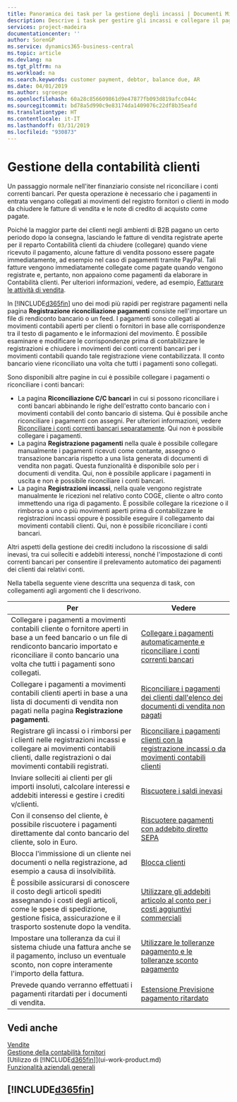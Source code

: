 ```yaml
---
title: Panoramica dei task per la gestione degli incassi | Documenti Microsoft
description: Descrive i task per gestire gli incassi e collegare il pagamento ai movimenti contabili cliente o fornitore.
services: project-madeira
documentationcenter: ''
author: SorenGP
ms.service: dynamics365-business-central
ms.topic: article
ms.devlang: na
ms.tgt_pltfrm: na
ms.workload: na
ms.search.keywords: customer payment, debtor, balance due, AR
ms.date: 04/01/2019
ms.author: sgroespe
ms.openlocfilehash: 60a28c856609861d9e47877fb093d819afcc044c
ms.sourcegitcommit: bd78a5d990c9e83174da1409076c22df8b35eafd
ms.translationtype: HT
ms.contentlocale: it-IT
ms.lasthandoff: 03/31/2019
ms.locfileid: "930873"
---
```

# <a name="managing-receivables"></a>Gestione della contabilità clienti
Un passaggio normale nell'iter finanziario consiste nel riconciliare i conti correnti bancari. Per questa operazione è necessario che i pagamenti in entrata vengano collegati ai movimenti del registro fornitori o clienti in modo da chiudere le fatture di vendita e le note di credito di acquisto come pagate.

Poiché la maggior parte dei clienti negli ambienti di B2B pagano un certo periodo dopo la consegna, lasciando le fatture di vendita registrate aperte per il reparto Contabilità clienti da chiudere (collegare) quando viene ricevuto il pagamento, alcune fatture di vendita possono essere pagate immediatamente, ad esempio nel caso di pagamenti tramite PayPal. Tali fatture vengono immediatamente collegate come pagate quando vengono registrate e, pertanto, non appaiono come pagamenti da elaborare in Contabilità clienti. Per ulteriori informazioni, vedere, ad esempio, [Fatturare le attività di vendita](sales-how-invoice-sales.md).  

In [!INCLUDE[d365fin](includes/d365fin_md.md)] uno dei modi più rapidi per registrare pagamenti nella pagina **Registrazione riconciliazione pagamenti** consiste nell'importare un file di rendiconto bancario o un feed. I pagamenti sono collegati ai movimenti contabili aperti per clienti o fornitori in base alle corrispondenze tra il testo di pagamento e le informazioni del movimento. È possibile esaminare e modificare le corrispondenze prima di contabilizzare le registrazioni e chiudere i movimenti dei conti correnti bancari per i movimenti contabili quando tale registrazione viene contabilizzata. Il conto bancario viene riconciliato una volta che tutti i pagamenti sono collegati.

Sono disponibili altre pagine in cui è possibile collegare i pagamenti o riconciliare i conti bancari:

* La pagina **Riconciliazione C/C bancari** in cui si possono riconciliare i conti bancari abbinando le righe dell'estratto conto bancario con i movimenti contabili del conto bancario di sistema. Qui è possibile anche riconciliare i pagamenti con assegni. Per ulteriori informazioni, vedere [Riconciliare i conti correnti bancari separatamente](bank-how-reconcile-bank-accounts-separately.md). Qui non è possibile collegare i pagamenti.
* La pagina **Registrazione pagamenti** nella quale è possibile collegare manualmente i pagamenti ricevuti come contante, assegno o transazione bancaria rispetto a una lista generata di documenti di vendita non pagati. Questa funzionalità è disponibile solo per i documenti di vendita. Qui, non è possibile applicare i pagamenti in uscita e non è possibile riconciliare i conti bancari.
* La pagina **Registrazioni incassi**, nella quale vengono registrate manualmente le ricezioni nel relativo conto COGE, cliente o altro conto immettendo una riga di pagamento. È possibile collegare la ricezione o il rimborso a uno o più movimenti aperti prima di contabilizzare le registrazioni incassi oppure è possibile eseguire il collegamento dai movimenti contabili clienti. Qui, non è possibile riconciliare i conti bancari.  

Altri aspetti della gestione dei crediti includono la riscossione di saldi inevasi, tra cui solleciti e addebiti interessi, nonché l'impostazione di conti correnti bancari per consentire il prelevamento automatico dei pagamenti dei clienti dai relativi conti.

Nella tabella seguente viene descritta una sequenza di task, con collegamenti agli argomenti che li descrivono.  

| Per | Vedere |
| --- | --- |
| Collegare i pagamenti a movimenti contabili cliente o fornitore aperti in base a un feed bancario o un file di rendiconto bancario importato e riconciliare il conto bancario una volta che tutti i pagamenti sono collegati. |[Collegare i pagamenti automaticamente e riconciliare i conti correnti bancari](receivables-apply-payments-auto-reconcile-bank-accounts.md) |
| Collegare i pagamenti a movimenti contabili clienti aperti in base a una lista di documenti di vendita non pagati nella pagina **Registrazione pagamenti**. |[Riconciliare i pagamenti dei clienti dall'elenco dei documenti di vendita non pagati](receivables-how-reconcile-customer-payments-list-unpaid-sales-documents.md) |
| Registrare gli incassi o i rimborsi per i clienti nelle registrazioni incassi e collegare ai movimenti contabili clienti, dalle registrazioni o dai movimenti contabili registrati. |[Riconciliare i pagamenti clienti con la registrazione incassi o da movimenti contabili clienti](receivables-how-apply-sales-transactions-manually.md) |
| Inviare solleciti ai clienti per gli importi insoluti, calcolare interessi e addebiti interessi e gestire i crediti v/clienti. |[Riscuotere i saldi inevasi](receivables-collect-outstanding-balances.md) |
|Con il consenso del cliente, è possibile riscuotere i pagamenti direttamente dal conto bancario del cliente, solo in Euro.|[Riscuotere pagamenti con addebito diretto SEPA](finance-collect-payments-with-sepa-direct-debit.md)|
|Blocca l'immissione di un cliente nei documenti o nella registrazione, ad esempio a causa di insolvibilità.|[Blocca clienti](receivables-how-block-customers.md)|
|È possibile assicurarsi di conoscere il costo degli articoli spediti assegnando i costi degli articoli, come le spese di spedizione, gestione fisica, assicurazione e il trasporto sostenute dopo la vendita.|[Utilizzare gli addebiti articolo al conto per i costi aggiuntivi commerciali](payables-how-assign-item-charges.md)|
|Impostare una tolleranza da cui il sistema chiude una fattura anche se il pagamento, incluso un eventuale sconto, non copre interamente l'importo della fattura.|[Utilizzare le tolleranze pagamento e le tolleranze sconto pagamento](finance-payment-tolerance-and-payment-discount-tolerance.md)|
| Prevede quando verranno effettuati i pagamenti ritardati per i documenti di vendita. | [Estensione Previsione pagamento ritardato](ui-extensions-late-payment-prediction.md) |
## <a name="see-also"></a>Vedi anche
[Vendite](sales-manage-sales.md)  
[Gestione della contabilità fornitori](payables-manage-payables.md)  
[Utilizzo di [!INCLUDE[d365fin](includes/d365fin_md.md)]](ui-work-product.md)  
[Funzionalità aziendali generali](ui-across-business-areas.md)

## [!INCLUDE[d365fin](includes/free_trial_md.md)]  

